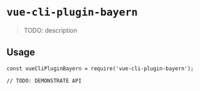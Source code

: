 # `vue-cli-plugin-bayern`

> TODO: description

## Usage

```
const vueCliPluginBayern = require('vue-cli-plugin-bayern');

// TODO: DEMONSTRATE API
```
